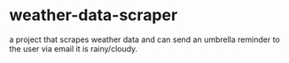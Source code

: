 # weather-data-scraper
 
a project that scrapes weather data and can send an umbrella reminder to the user via email it is rainy/cloudy.
